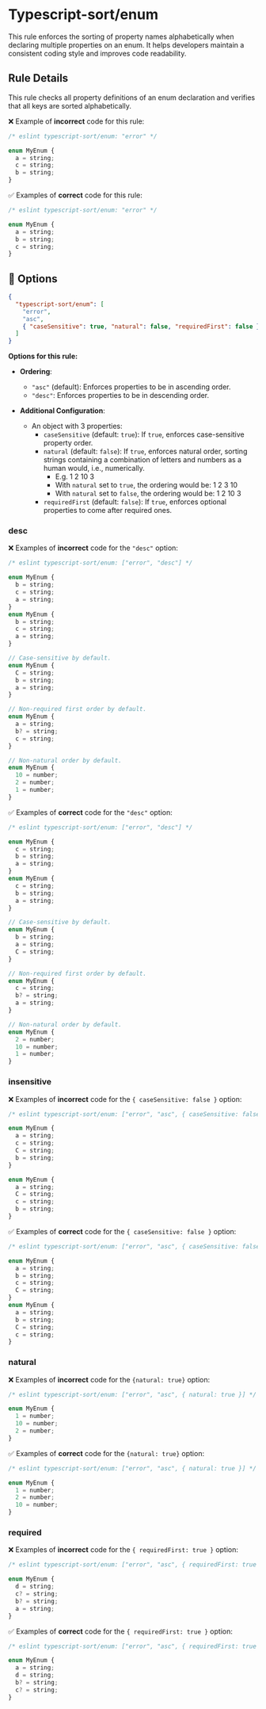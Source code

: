 # Typescript-sort/enum

This rule enforces the sorting of property names alphabetically when declaring multiple properties on an enum. It helps developers maintain a consistent coding style and improves code readability.

## Rule Details

This rule checks all property definitions of an enum declaration and verifies that all keys are sorted alphabetically.

❌ Example of **incorrect** code for this rule:

```ts
/* eslint typescript-sort/enum: "error" */

enum MyEnum {
  a = string;
  c = string;
  b = string;
}
```

✅ Examples of **correct** code for this rule:

```ts
/* eslint typescript-sort/enum: "error" */

enum MyEnum {
  a = string;
  b = string;
  c = string;
}
```

## 🔧 Options

```json
{
  "typescript-sort/enum": [
    "error",
    "asc",
    { "caseSensitive": true, "natural": false, "requiredFirst": false }
  ]
}
```

**Options for this rule:**

- **Ordering**:

  - `"asc"` (default): Enforces properties to be in ascending order.
  - `"desc"`: Enforces properties to be in descending order.

- **Additional Configuration**:
  - An object with 3 properties:
    - `caseSensitive` (default: `true`): If `true`, enforces case-sensitive property order.
    - `natural` (default: `false`): If `true`, enforces natural order, sorting strings containing a combination of letters and numbers as a human would, i.e., numerically.
      - E.g. 1 2 10 3
      - With `natural` set to `true`, the ordering would be: 1 2 3 10
      - With `natural` set to `false`, the ordering would be: 1 2 10 3
    - `requiredFirst` (default: `false`): If `true`, enforces optional properties to come after required ones.

### desc

❌ Examples of **incorrect** code for the `"desc"` option:

```ts
/* eslint typescript-sort/enum: ["error", "desc"] */

enum MyEnum {
  b = string;
  c = string;
  a = string;
}
enum MyEnum {
  b = string;
  c = string;
  a = string;
}

// Case-sensitive by default.
enum MyEnum {
  C = string;
  b = string;
  a = string;
}

// Non-required first order by default.
enum MyEnum {
  a = string;
  b? = string;
  c = string;
}

// Non-natural order by default.
enum MyEnum {
  10 = number;
  2 = number;
  1 = number;
}
```

✅ Examples of **correct** code for the `"desc"` option:

```ts
/* eslint typescript-sort/enum: ["error", "desc"] */

enum MyEnum {
  c = string;
  b = string;
  a = string;
}
enum MyEnum {
  c = string;
  b = string;
  a = string;
}

// Case-sensitive by default.
enum MyEnum {
  b = string;
  a = string;
  C = string;
}

// Non-required first order by default.
enum MyEnum {
  c = string;
  b? = string;
  a = string;
}

// Non-natural order by default.
enum MyEnum {
  2 = number;
  10 = number;
  1 = number;
}
```

### insensitive

❌ Examples of **incorrect** code for the `{ caseSensitive: false }` option:

```ts
/* eslint typescript-sort/enum: ["error", "asc", { caseSensitive: false }] */

enum MyEnum {
  a = string;
  c = string;
  C = string;
  b = string;
}

enum MyEnum {
  a = string;
  C = string;
  c = string;
  b = string;
}
```

✅ Examples of **correct** code for the `{ caseSensitive: false }` option:

```ts
/* eslint typescript-sort/enum: ["error", "asc", { caseSensitive: false }] */

enum MyEnum {
  a = string;
  b = string;
  c = string;
  C = string;
}
enum MyEnum {
  a = string;
  b = string;
  C = string;
  c = string;
}
```

### natural

❌ Examples of **incorrect** code for the `{natural: true}` option:

```ts
/* eslint typescript-sort/enum: ["error", "asc", { natural: true }] */

enum MyEnum {
  1 = number;
  10 = number;
  2 = number;
}
```

✅ Examples of **correct** code for the `{natural: true}` option:

```ts
/* eslint typescript-sort/enum: ["error", "asc", { natural: true }] */

enum MyEnum {
  1 = number;
  2 = number;
  10 = number;
}
```

### required

❌ Examples of **incorrect** code for the `{ requiredFirst: true }` option:

```ts
/* eslint typescript-sort/enum: ["error", "asc", { requiredFirst: true }] */

enum MyEnum {
  d = string;
  c? = string;
  b? = string;
  a = string;
}
```

✅ Examples of **correct** code for the `{ requiredFirst: true }` option:

```ts
/* eslint typescript-sort/enum: ["error", "asc", { requiredFirst: true }] */

enum MyEnum {
  a = string;
  d = string;
  b? = string;
  c? = string;
}
```
